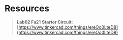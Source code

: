 
# 
# Resources
> **Lab02 Fa21**
> **Starter Circuit:** [https://www.tinkercad.com/things/ereOo0LteD8](https://www.tinkercad.com/things/ereOo0LteD8)


